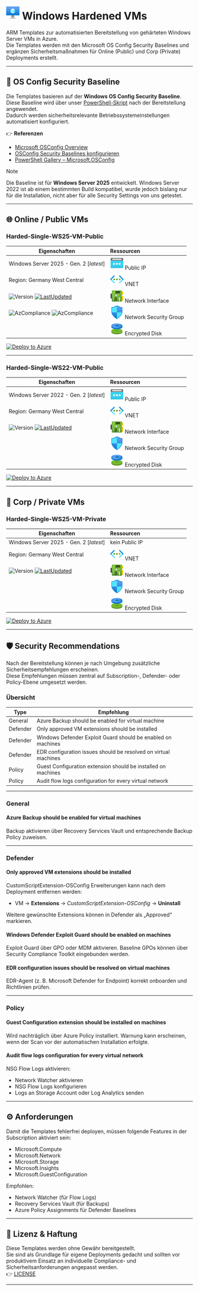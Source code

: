 # ![VM](../../assets/svg/vm.svg) Windows Hardened VMs

ARM Templates zur automatisierten Bereitstellung von gehärteten Windows Server VMs in Azure.  
Die Templates werden mit den Microsoft OS Config Security Baselines und ergänzen Sicherheitsmaßnahmen für Online (Public) und Corp (Private) Deployments erstellt.

---

## 📌 OS Config Security Baseline

Die Templates basieren auf der **Windows OS Config Security Baseline**.  
Diese Baseline wird über unser [PowerShell-Skript](../../utils/Initialize-OSConfig.ps1) nach der Bereitstellung angewendet.  
Dadurch werden sicherheitsrelevante Betriebssystemeinstellungen automatisiert konfiguriert.

👉 **Referenzen**  

- [Microsoft OSConfig Overview](https://learn.microsoft.com/de-de/windows-server/security/osconfig/osconfig-overview)  
- [OSConfig Security Baselines konfigurieren](https://learn.microsoft.com/en-us/windows-server/security/osconfig/osconfig-how-to-configure-security-baselines)  
- [PowerShell Gallery – Microsoft.OSConfig](https://www.powershellgallery.com/packages/Microsoft.OSConfig)

> [!NOTE]  
> Die Baseline ist für **Windows Server 2025** entwickelt. Windows Server 2022 ist ab einem bestimmten Build kompatibel, wurde jedoch bislang nur für die Installation, nicht aber für alle Security Settings von uns getestet.

---

## 🌐 Online / Public VMs

### Harded-Single-WS25-VM-Public

| **Eigenschaften** | **Ressourcen** |
|-------------------|:--------------|
| Windows Server 2025 - Gen. 2 [*latest*] | ![PIP](../../assets/svg/pip.svg) Public IP |
| Region: Germany West Central | ![VNET](../../assets/svg/vnet.svg) VNET |
| ![Version](https://img.shields.io/badge/Version-0.0.9-blue) [![LastUpdated](https://img.shields.io/badge/LastChange-10/2025-green)](https://thinformatics.com)| ![NIC](../../assets/svg/nic.svg) Network Interface |
| ![AzCompliance](https://img.shields.io/badge/ISO27001-violet) ![AzCompliance](https://img.shields.io/badge/CIS-violet) | ![NSG](../../assets/svg/nsg.svg) Network Security Group |
|  | ![DISK](../../assets/svg/disk.svg) Encrypted Disk |

[![Deploy to Azure](https://aka.ms/deploytoazurebutton)](https://portal.azure.com/#create/Microsoft.Template/uri/https%3A%2F%2Fraw.githubusercontent.com%2Fthinformatics%2Fazure-lz-templates%2Frefs%2Fheads%2Fmain%2Farm-templates%2FWindows%2FHarded-Single-WS25-VM-Public.json)

---

### Harded-Single-WS22-VM-Public

| **Eigenschaften** | **Ressourcen** |
|-------------------|:--------------|
| Windows Server 2022 - Gen. 2 [*latest*] | ![PIP](../../assets/svg/pip.svg) Public IP |
| Region: Germany West Central | ![VNET](../../assets/svg/vnet.svg) VNET |
|  ![Version](https://img.shields.io/badge/Version-0.0.9-blue) [![LastUpdated](https://img.shields.io/badge/LastChange-10/2025-green)](https://thinformatics.com)| ![NIC](../../assets/svg/nic.svg) Network Interface |
|  | ![NSG](../../assets/svg/nsg.svg) Network Security Group |
|  | ![DISK](../../assets/svg/disk.svg) Encrypted Disk |

[![Deploy to Azure](https://aka.ms/deploytoazurebutton)](https://portal.azure.com/#create/Microsoft.Template/uri/https%3A%2F%2Fraw.githubusercontent.com%2Fthinformatics%2Fazure-lz-templates%2Frefs%2Fheads%2Fmain%2Farm-templates%2FWindows%2FHarded-Single-WS22-VM-Public.json)

---

## 🏢 Corp / Private VMs

### Harded-Single-WS25-VM-Private

| **Eigenschaften** | **Ressourcen** |
|-------------------|:--------------|
| Windows Server 2025 - Gen. 2 [*latest*] | kein Public IP |
| Region: Germany West Central | ![VNET](../../assets/svg/vnet.svg) VNET |
|![Version](https://img.shields.io/badge/Version-0.0.9-blue) [![LastUpdated](https://img.shields.io/badge/LastChange-10/2025-green)](https://thinformatics.com)  | ![NIC](../../assets/svg/nic.svg) Network Interface |
|  | ![NSG](../../assets/svg/nsg.svg) Network Security Group |
|  | ![DISK](../../assets/svg/disk.svg) Encrypted Disk |

[![Deploy to Azure](https://aka.ms/deploytoazurebutton)](https://portal.azure.com/#create/Microsoft.Template/uri/https%3A%2F%2Fraw.githubusercontent.com%2Fthinformatics%2Fazure-lz-templates%2Frefs%2Fheads%2Fmain%2Farm-templates%2FWindows%2FHarded-Single-WS25-VM-Private.json)

---

## 🛡️ Security Recommendations

Nach der Bereitstellung können je nach Umgebung zusätzliche Sicherheitsempfehlungen erscheinen.  
Diese Empfehlungen müssen zentral auf Subscription-, Defender- oder Policy-Ebene umgesetzt werden.

### Übersicht

| **Type** | **Empfehlung** |
|----------|----------------|
| General | Azure Backup should be enabled for virtual machine |
| Defender | Only approved VM extensions should be installed |
| Defender | Windows Defender Exploit Guard should be enabled on machines |
| Defender | EDR configuration issues should be resolved on virtual machines |
| Policy | Guest Configuration extension should be installed on machines |
| Policy | Audit flow logs configuration for every virtual network |

---

### General

#### Azure Backup should be enabled for virtual machines

Backup aktivieren über Recovery Services Vault und entsprechende Backup Policy zuweisen.

---

### Defender

#### Only approved VM extensions should be installed

CustomScriptExtension-OSConfig Erweiterungen kann nach dem Deployment entfernen werden:

- VM → **Extensions** → *CustomScriptExtension-OSConfig* → **Uninstall**

Weitere gewünschte Extensions können in Defender als „Approved“ markieren.

#### Windows Defender Exploit Guard should be enabled on machines

Exploit Guard über GPO oder MDM aktivieren. Baseline GPOs können über Security Compliance Toolkit eingebunden werden.

#### EDR configuration issues should be resolved on virtual machines

EDR-Agent (z. B. Microsoft Defender for Endpoint) korrekt onboarden und Richtlinien prüfen.

---

### Policy

#### Guest Configuration extension should be installed on machines

Wird nachträglich über Azure Policy installiert. Warnung kann erscheinen, wenn der Scan vor der automatischen Installation erfolgte.

#### Audit flow logs configuration for every virtual network

NSG Flow Logs aktivieren:

- Network Watcher aktivieren
- NSG Flow Logs konfigurieren
- Logs an Storage Account oder Log Analytics senden

---

## ⚙️ Anforderungen

Damit die Templates fehlerfrei deployen, müssen folgende Features in der Subscription aktiviert sein:

- Microsoft.Compute  
- Microsoft.Network  
- Microsoft.Storage  
- Microsoft.Insights  
- Microsoft.GuestConfiguration  

Empfohlen:

- Network Watcher (für Flow Logs)
- Recovery Services Vault (für Backups)
- Azure Policy Assignments für Defender Baselines

---

## 📝 Lizenz & Haftung

Diese Templates werden ohne Gewähr bereitgestellt.  
Sie sind als Grundlage für eigene Deployments gedacht und sollten vor produktivem Einsatz an individuelle Compliance- und Sicherheitsanforderungen angepasst werden.  
👉 [LICENSE](../../LICENSE)

---
